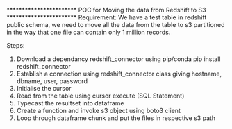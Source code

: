 *********************** POC for Moving the data from Redshift to S3 ***********************
Requirement:
We have a test table in redshift public schema, we need to move all the data from the table 
to s3 partitioned in the way that one file can contain only 1 million records.

Steps:
1. Download a dependancy redshift_connector using pip/conda
   pip install redshift_connector
2. Establish a connection using redshift_connector class giving hostname, dbname, user, password
3. Initialise the cursor
4. Read from the table using cursor execute (SQL Statement)
5. Typecast the resultset into dataframe
6. Create a function and invoke s3 object using boto3 client
7. Loop through dataframe chunk and put the files in respective s3 path

